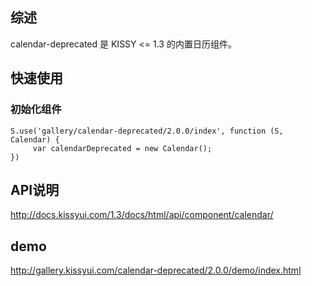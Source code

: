 ## 综述

calendar-deprecated 是 KISSY <= 1.3 的内置日历组件。

## 快速使用

### 初始化组件

    S.use('gallery/calendar-deprecated/2.0.0/index', function (S, Calendar) {
         var calendarDeprecated = new Calendar();
    })


## API说明

http://docs.kissyui.com/1.3/docs/html/api/component/calendar/

	
## demo

http://gallery.kissyui.com/calendar-deprecated/2.0.0/demo/index.html